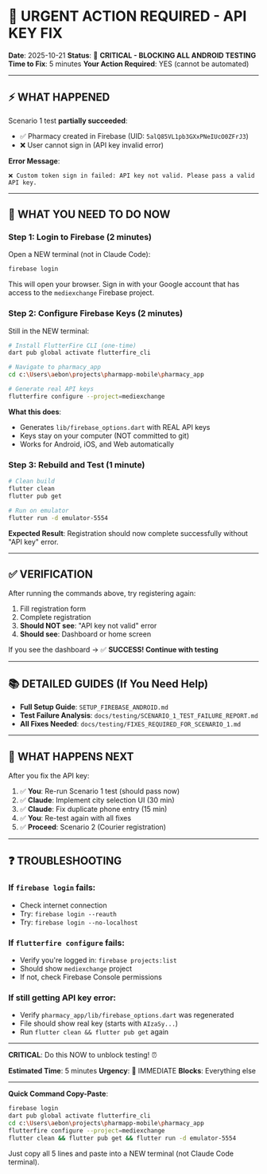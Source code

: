 # 🚨 URGENT ACTION REQUIRED - API KEY FIX

**Date**: 2025-10-21
**Status**: 🔴 **CRITICAL - BLOCKING ALL ANDROID TESTING**
**Time to Fix**: 5 minutes
**Your Action Required**: YES (cannot be automated)

---

## ⚡ WHAT HAPPENED

Scenario 1 test **partially succeeded**:
- ✅ Pharmacy created in Firebase (UID: `5alQ85VL1pb3GXxPNeIUcO0ZFrJ3`)
- ❌ User cannot sign in (API key invalid error)

**Error Message**:
```
❌ Custom token sign in failed: API key not valid. Please pass a valid API key.
```

---

## 🔧 WHAT YOU NEED TO DO NOW

### Step 1: Login to Firebase (2 minutes)

Open a NEW terminal (not in Claude Code):

```bash
firebase login
```

This will open your browser. Sign in with your Google account that has access to the `mediexchange` Firebase project.

### Step 2: Configure Firebase Keys (2 minutes)

Still in the NEW terminal:

```bash
# Install FlutterFire CLI (one-time)
dart pub global activate flutterfire_cli

# Navigate to pharmacy_app
cd c:\Users\aebon\projects\pharmapp-mobile\pharmacy_app

# Generate real API keys
flutterfire configure --project=mediexchange
```

**What this does**:
- Generates `lib/firebase_options.dart` with REAL API keys
- Keys stay on your computer (NOT committed to git)
- Works for Android, iOS, and Web automatically

### Step 3: Rebuild and Test (1 minute)

```bash
# Clean build
flutter clean
flutter pub get

# Run on emulator
flutter run -d emulator-5554
```

**Expected Result**: Registration should now complete successfully without "API key" error.

---

## ✅ VERIFICATION

After running the commands above, try registering again:

1. Fill registration form
2. Complete registration
3. **Should NOT see**: "API key not valid" error
4. **Should see**: Dashboard or home screen

If you see the dashboard → ✅ **SUCCESS! Continue with testing**

---

## 📚 DETAILED GUIDES (If You Need Help)

- **Full Setup Guide**: `SETUP_FIREBASE_ANDROID.md`
- **Test Failure Analysis**: `docs/testing/SCENARIO_1_TEST_FAILURE_REPORT.md`
- **All Fixes Needed**: `docs/testing/FIXES_REQUIRED_FOR_SCENARIO_1.md`

---

## 🚀 WHAT HAPPENS NEXT

After you fix the API key:

1. ✅ **You**: Re-run Scenario 1 test (should pass now)
2. ✅ **Claude**: Implement city selection UI (30 min)
3. ✅ **Claude**: Fix duplicate phone entry (15 min)
4. ✅ **You**: Re-test again with all fixes
5. ✅ **Proceed**: Scenario 2 (Courier registration)

---

## ❓ TROUBLESHOOTING

### If `firebase login` fails:
- Check internet connection
- Try: `firebase login --reauth`
- Try: `firebase login --no-localhost`

### If `flutterfire configure` fails:
- Verify you're logged in: `firebase projects:list`
- Should show `mediexchange` project
- If not, check Firebase Console permissions

### If still getting API key error:
- Verify `pharmacy_app/lib/firebase_options.dart` was regenerated
- File should show real key (starts with `AIzaSy...`)
- Run `flutter clean && flutter pub get` again

---

**CRITICAL**: Do this NOW to unblock testing! ⏰

**Estimated Time**: 5 minutes
**Urgency**: 🔴 IMMEDIATE
**Blocks**: Everything else

---

**Quick Command Copy-Paste**:
```bash
firebase login
dart pub global activate flutterfire_cli
cd c:\Users\aebon\projects\pharmapp-mobile\pharmacy_app
flutterfire configure --project=mediexchange
flutter clean && flutter pub get && flutter run -d emulator-5554
```

Just copy all 5 lines and paste into a NEW terminal (not Claude Code terminal).
